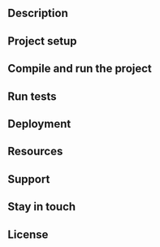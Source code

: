
## Description


## Project setup


## Compile and run the project


## Run tests


## Deployment


## Resources

## Support


## Stay in touch

## License

